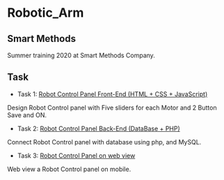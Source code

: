 # Robotic_Arm

## Smart Methods

Summer training 2020 at Smart Methods Company.

## Task 

- Task 1: [Robot Control Panel Front-End (HTML + CSS + JavaScript)](https://github.com/shahadNa1/Robotic_Arm/tree/main/Contorl%20Panel%20Task%201)

Design Robot Control panel with Five sliders for each Motor and 2 Button Save and ON.

- Task 2: [Robot Control Panel Back-End (DataBase + PHP)](https://github.com/shahadNa1/Robotic_Arm/tree/main/Control%20Panel%20Task2) 

Connect Robot Control panel with database using php, and MySQL.

- Task 3: [Robot Control Panel on web view]()

Web view a Robot Control panel on mobile.




